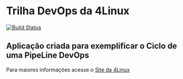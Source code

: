 # Trilha DevOps da 4Linux

<!-- Altere a Flag abaixo com sua URL do Travis -->
[![Build Status](https://travis-ci.org/michelsoliveira/DevOpsLab-HelloWorld.svg?branch=master)](https://travis-ci.org/michelsoliveira/DevOpsLab-HelloWorld)

## Aplicação criada para exemplificar o Ciclo de uma PipeLine DevOps


Para maiores informações acesse o [Site da 4Linux](https://www.4linux.com.br/cursos/devops)
